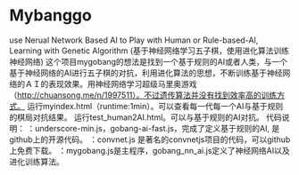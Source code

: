 # Mybanggo
use Nerual Network Based AI to Play with Human or Rule-based-AI, Learning with Genetic Algorithm (基于神经网络学习五子棋，使用进化算法训练神经网络)
这个项目mygobang的想法是找到一个基于规则的AI或者人类，与一个基于神经网络的AI进行五子棋的对抗，利用进化算法的思想，不断训练基于神经网络的ＡＩ的表现效果。用神经网络学习超级马里奥游戏（http://chuansong.me/n/1997511）。不过遗传算法并没有找到效率高的训练方式。
运行myindex.html（runtime:1min）。可以查看每一代每一个AI与基于规则的棋局对抗结果。
运行test_human2AI.html。可以与基于规则的AI对抗。
代码说明：
              ：underscore-min.js，gobang-ai-fast.js，完成了定义基于规则的AI, 是github上的开源代码。
              ：convnet.js 是著名的convnetjs项目的代码，可以github上免费下载。
              ：mygobang.js是主程序，gobang_nn_ai.js定义了神经网络AI以及进化训练算法。  
